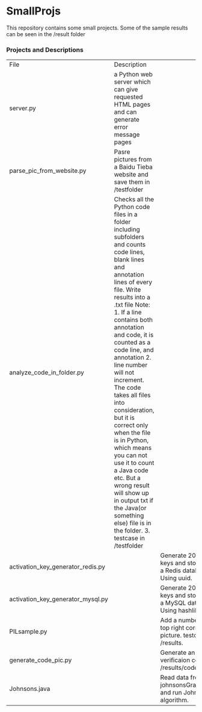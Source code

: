 # SmallProjs
This repository contains some small projects. Some of the sample results can be seen in the /result folder

### Projects and Descriptions  

<table>
  <tr>
    <td>File</td>
    <td>Description</td>
  </tr>
  <tr>
    <td>server.py</td>
    <td>a Python web server which can give requested HTML pages and can generate error message pages</td>
  </tr>
  <tr>
    <td>parse_pic_from_website.py</td>
    <td>Pasre pictures from a Baidu Tieba website and save them in /testfolder</td>
  </tr>
  <tr>
    <td>analyze_code_in_folder.py</td>
    <td>
    Checks all the Python code files in a folder including subfolders and counts code lines, blank lines and annotation lines of every file.
    Write results into a .txt file  
    Note:    
    1. If a line contains both annotation and code, it is counted as a code line, and annotation
    2. line number will not increment. The code takes all files into consideration, but it is correct only when the file is in Python, which means you can not use it to count a Java code etc. But a wrong result will show up in output txt if the Java(or something else) file is in the folder.  
    3. testcase in /testfolder
    </td>
    </tr>
    <tr><td>activation_key_generator_redis.py<td><td>Generate 20 activation keys and store them in a Redis database. Using uuid.<td></tr>
    <tr><td>activation_key_generator_mysql.py<td><td>Generate 20 activation keys and store them in a MySQL database. Using hashlib sha1.<td></tr>
    <tr><td>PILsample.py<td><td>Add a number at the top right corner of a picture. testcase in /results.<td></tr>
    <tr><td>generate_code_pic.py<td><td>Generate an image verificaion code. see /results/code.jpg.<td></tr>
    <tr><td>Johnsons.java<td><td>Read data from johnsonsGraphData.txt and run Johnson's algorithm.<td></tr>

</table>
